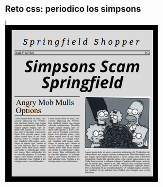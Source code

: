 # Reto css: periodico los simpsons


[![The simpsons newspaper](https://raw.githubusercontent.com/davidsgv/the-simpsons-newspaper/main/screenshot.png)